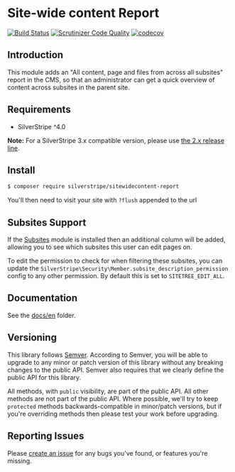 # Site-wide content Report

[![Build Status](http://img.shields.io/travis/silverstripe/silverstripe-sitewidecontent-report.svg?style=flat)](https://travis-ci.org/silverstripe/silverstripe-sitewidecontent-report)
[![Scrutinizer Code Quality](https://scrutinizer-ci.com/g/silverstripe/silverstripe-sitewidecontent-report/badges/quality-score.png?b=master)](https://scrutinizer-ci.com/g/silverstripe/silverstripe-sitewidecontent-report/?branch=master)
[![codecov](https://codecov.io/gh/silverstripe/silverstripe-sitewidecontent-report/branch/master/graph/badge.svg)](https://codecov.io/gh/silverstripe/silverstripe-sitewidecontent-report)

## Introduction

This module adds an "All content, page and files from across all subsites" report in the CMS, so that
an administrator can get a quick overview of content across subsites in the parent site.

## Requirements

 * SilverStripe ^4.0

**Note:** For a SilverStripe 3.x compatible version, please use [the 2.x release line](https://github.com/silverstripe/silverstripe-sitewidecontent-report/tree/2.0).

## Install

```sh
$ composer require silverstripe/sitewidecontent-report
```
You'll then need to visit your site with `?flush` appended to the url

## Subsites Support

If the [Subsites](https://github.com/silverstripe/silverstripe-subsites) module is installed
then an additional column will be added, allowing you to see which subsites this user
can edit pages on.

To edit the permission to check for when filtering these subsites, you can update the
`SilverStripe\Security\Member.subsite_description_permission` config to any other permission. By default this
is set to `SITETREE_EDIT_ALL`.

## Documentation

See the [docs/en](docs/en/index.md) folder.

## Versioning

This library follows [Semver](http://semver.org). According to Semver, you will be able to upgrade to any minor or patch version of this library without any breaking changes to the public API. Semver also requires that we clearly define the public API for this library.

All methods, with `public` visibility, are part of the public API. All other methods are not part of the public API. Where possible, we'll try to keep `protected` methods backwards-compatible in minor/patch versions, but if you're overriding methods then please test your work before upgrading.

## Reporting Issues

Please [create an issue](https://github.com/silverstripe/sitewidecontent-report/issues) for any bugs you've found, or features you're missing.

